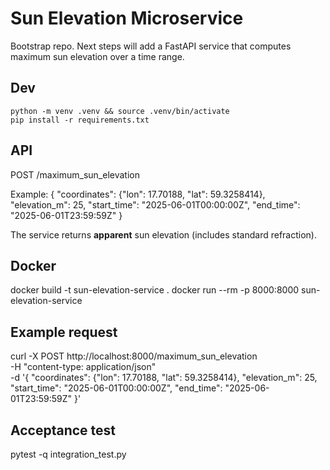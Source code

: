 # Sun Elevation Microservice

Bootstrap repo. Next steps will add a FastAPI service that computes
maximum sun elevation over a time range.

## Dev
```
python -m venv .venv && source .venv/bin/activate
pip install -r requirements.txt
```

## API
POST /maximum_sun_elevation

Example:
{
  "coordinates": {"lon": 17.70188, "lat": 59.3258414},
  "elevation_m": 25,
  "start_time": "2025-06-01T00:00:00Z",
  "end_time": "2025-06-01T23:59:59Z"
}

The service returns **apparent** sun elevation (includes standard refraction).

## Docker
docker build -t sun-elevation-service .
docker run --rm -p 8000:8000 sun-elevation-service

## Example request
curl -X POST http://localhost:8000/maximum_sun_elevation \
 -H "content-type: application/json" \
 -d '{
   "coordinates": {"lon": 17.70188, "lat": 59.3258414},
   "elevation_m": 25,
   "start_time": "2025-06-01T00:00:00Z",
   "end_time": "2025-06-01T23:59:59Z"
 }'

## Acceptance test
pytest -q integration_test.py
